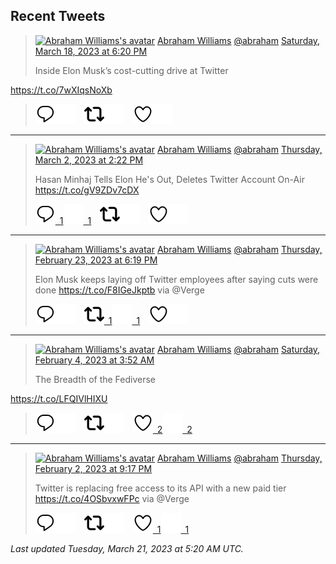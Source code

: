 ## Recent Tweets

> [![Abraham Williams's avatar](https://pbs.twimg.com/profile_images/897079141719195648/_mvh-QJH_mini.jpg)](https://twitter.com/abraham) [Abraham Williams](https://twitter.com/abraham) [@abraham](https://twitter.com/abraham) [Saturday, March 18, 2023 at 6:20 PM](https://twitter.com/abraham/status/1637157126056419328)
>
> Inside Elon Musk’s cost-cutting drive at Twitter

https://t.co/7wXIqsNoXb
>
> [![Reply](./images/reply_light.svg#gh-light-mode-only "Reply")](https://twitter.com/intent/tweet?in_reply_to=1637157126056419328#gh-light-mode-only)[![Reply](./images/reply.svg#gh-dark-mode-only "Reply")](https://twitter.com/intent/tweet?in_reply_to=1637157126056419328#gh-dark-mode-only)&emsp;[![Retweet](./images/retweet_light.svg#gh-light-mode-only "Retweet")](https://twitter.com/intent/retweet?tweet_id=1637157126056419328#gh-light-mode-only)[![Retweet](./images/retweet.svg#gh-dark-mode-only "Retweet")](https://twitter.com/intent/retweet?tweet_id=1637157126056419328#gh-dark-mode-only)&emsp;[![Like](./images/like_light.svg#gh-light-mode-only "Like")](https://twitter.com/intent/favorite?tweet_id=1637157126056419328#gh-light-mode-only)[![Like](./images/like.svg#gh-dark-mode-only "Like")](https://twitter.com/intent/favorite?tweet_id=1637157126056419328#gh-dark-mode-only)


---

> [![Abraham Williams's avatar](https://pbs.twimg.com/profile_images/897079141719195648/_mvh-QJH_mini.jpg)](https://twitter.com/abraham) [Abraham Williams](https://twitter.com/abraham) [@abraham](https://twitter.com/abraham) [Thursday, March 2, 2023 at 2:22 PM](https://twitter.com/abraham/status/1631298823841624067)
>
> Hasan Minhaj Tells Elon He's Out, Deletes Twitter Account On-Air https://t.co/gV9ZDv7cDX
>
> [![Reply](./images/reply_light.svg#gh-light-mode-only "Reply")&ensp;1](https://twitter.com/intent/tweet?in_reply_to=1631298823841624067#gh-light-mode-only)[![Reply](./images/reply.svg#gh-dark-mode-only "Reply")&ensp;1](https://twitter.com/intent/tweet?in_reply_to=1631298823841624067#gh-dark-mode-only)&emsp;[![Retweet](./images/retweet_light.svg#gh-light-mode-only "Retweet")](https://twitter.com/intent/retweet?tweet_id=1631298823841624067#gh-light-mode-only)[![Retweet](./images/retweet.svg#gh-dark-mode-only "Retweet")](https://twitter.com/intent/retweet?tweet_id=1631298823841624067#gh-dark-mode-only)&emsp;[![Like](./images/like_light.svg#gh-light-mode-only "Like")](https://twitter.com/intent/favorite?tweet_id=1631298823841624067#gh-light-mode-only)[![Like](./images/like.svg#gh-dark-mode-only "Like")](https://twitter.com/intent/favorite?tweet_id=1631298823841624067#gh-dark-mode-only)


---

> [![Abraham Williams's avatar](https://pbs.twimg.com/profile_images/897079141719195648/_mvh-QJH_mini.jpg)](https://twitter.com/abraham) [Abraham Williams](https://twitter.com/abraham) [@abraham](https://twitter.com/abraham) [Thursday, February 23, 2023 at 6:19 PM](https://twitter.com/abraham/status/1628821991015739392)
>
> Elon Musk keeps laying off Twitter employees after saying cuts were done https://t.co/F8IGeJkptb via @Verge
>
> [![Reply](./images/reply_light.svg#gh-light-mode-only "Reply")](https://twitter.com/intent/tweet?in_reply_to=1628821991015739392#gh-light-mode-only)[![Reply](./images/reply.svg#gh-dark-mode-only "Reply")](https://twitter.com/intent/tweet?in_reply_to=1628821991015739392#gh-dark-mode-only)&emsp;[![Retweet](./images/retweet_light.svg#gh-light-mode-only "Retweet")&ensp;1](https://twitter.com/intent/retweet?tweet_id=1628821991015739392#gh-light-mode-only)[![Retweet](./images/retweet.svg#gh-dark-mode-only "Retweet")&ensp;1](https://twitter.com/intent/retweet?tweet_id=1628821991015739392#gh-dark-mode-only)&emsp;[![Like](./images/like_light.svg#gh-light-mode-only "Like")](https://twitter.com/intent/favorite?tweet_id=1628821991015739392#gh-light-mode-only)[![Like](./images/like.svg#gh-dark-mode-only "Like")](https://twitter.com/intent/favorite?tweet_id=1628821991015739392#gh-dark-mode-only)


---

> [![Abraham Williams's avatar](https://pbs.twimg.com/profile_images/897079141719195648/_mvh-QJH_mini.jpg)](https://twitter.com/abraham) [Abraham Williams](https://twitter.com/abraham) [@abraham](https://twitter.com/abraham) [Saturday, February 4, 2023 at 3:52 AM](https://twitter.com/abraham/status/1621718427349012486)
>
> The Breadth of the Fediverse

https://t.co/LFQIVlHIXU
>
> [![Reply](./images/reply_light.svg#gh-light-mode-only "Reply")](https://twitter.com/intent/tweet?in_reply_to=1621718427349012486#gh-light-mode-only)[![Reply](./images/reply.svg#gh-dark-mode-only "Reply")](https://twitter.com/intent/tweet?in_reply_to=1621718427349012486#gh-dark-mode-only)&emsp;[![Retweet](./images/retweet_light.svg#gh-light-mode-only "Retweet")](https://twitter.com/intent/retweet?tweet_id=1621718427349012486#gh-light-mode-only)[![Retweet](./images/retweet.svg#gh-dark-mode-only "Retweet")](https://twitter.com/intent/retweet?tweet_id=1621718427349012486#gh-dark-mode-only)&emsp;[![Like](./images/like_light.svg#gh-light-mode-only "Like")&ensp;2](https://twitter.com/intent/favorite?tweet_id=1621718427349012486#gh-light-mode-only)[![Like](./images/like.svg#gh-dark-mode-only "Like")&ensp;2](https://twitter.com/intent/favorite?tweet_id=1621718427349012486#gh-dark-mode-only)


---

> [![Abraham Williams's avatar](https://pbs.twimg.com/profile_images/897079141719195648/_mvh-QJH_mini.jpg)](https://twitter.com/abraham) [Abraham Williams](https://twitter.com/abraham) [@abraham](https://twitter.com/abraham) [Thursday, February 2, 2023 at 9:17 PM](https://twitter.com/abraham/status/1621256470170898433)
>
> Twitter is replacing free access to its API with a new paid tier https://t.co/4OSbvxwFPc via @Verge
>
> [![Reply](./images/reply_light.svg#gh-light-mode-only "Reply")](https://twitter.com/intent/tweet?in_reply_to=1621256470170898433#gh-light-mode-only)[![Reply](./images/reply.svg#gh-dark-mode-only "Reply")](https://twitter.com/intent/tweet?in_reply_to=1621256470170898433#gh-dark-mode-only)&emsp;[![Retweet](./images/retweet_light.svg#gh-light-mode-only "Retweet")](https://twitter.com/intent/retweet?tweet_id=1621256470170898433#gh-light-mode-only)[![Retweet](./images/retweet.svg#gh-dark-mode-only "Retweet")](https://twitter.com/intent/retweet?tweet_id=1621256470170898433#gh-dark-mode-only)&emsp;[![Like](./images/like_light.svg#gh-light-mode-only "Like")&ensp;1](https://twitter.com/intent/favorite?tweet_id=1621256470170898433#gh-light-mode-only)[![Like](./images/like.svg#gh-dark-mode-only "Like")&ensp;1](https://twitter.com/intent/favorite?tweet_id=1621256470170898433#gh-dark-mode-only)


_Last updated Tuesday, March 21, 2023 at 5:20 AM UTC._
